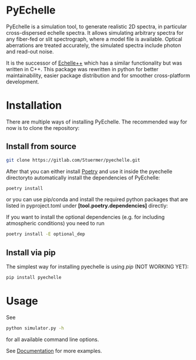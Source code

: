 PyEchelle
===========
PyEchelle is a simulation tool, to generate realistic 2D spectra, in particular cross-dispersed echelle spectra. It
allows simulating arbitrary spectra for any fiber-fed or slit spectrograph, where a model file is available. Optical
aberrations are treated accurately, the simulated spectra include photon and read-out noise.

It is the successor of [Echelle++](https://github.com/Stuermer/EchelleSimulator) which has a similar functionality but
was written in C++. This package was rewritten in python for better maintainability, easier package distribution and for
smoother cross-platform development.

Installation
============
There are multiple ways of installing PyEchelle.
The recommended way for now is to clone the repository:

Install from source
-------------------
```bash
git clone https://gitlab.com/Stuermer/pyechelle.git
```

After that you can either install [Poetry](https://python-poetry.org/) and use it inside the pyechelle directoryto
automatically install the dependencies of PyEchelle:

```bash
poetry install
```

or you can use pip/conda and install the required python packages that are listed in pyproject.toml
under **[tool.poetry.dependencies]** directly:

If you want to install the optional dependencies (e.g. for including atmospheric conditions) you need to run

```bash
poetry install -E optional_dep
```

Install via pip
---------------
The simplest way for installing pyechelle is using *pip* (NOT WORKING YET):

```bash
pip install pyechelle
```

Usage
=====
See
```bash
python simulator.py -h
```

for all available command line options.

See [Documentation](https://stuermer.gitlab.io/pyechelle/) for more examples.

